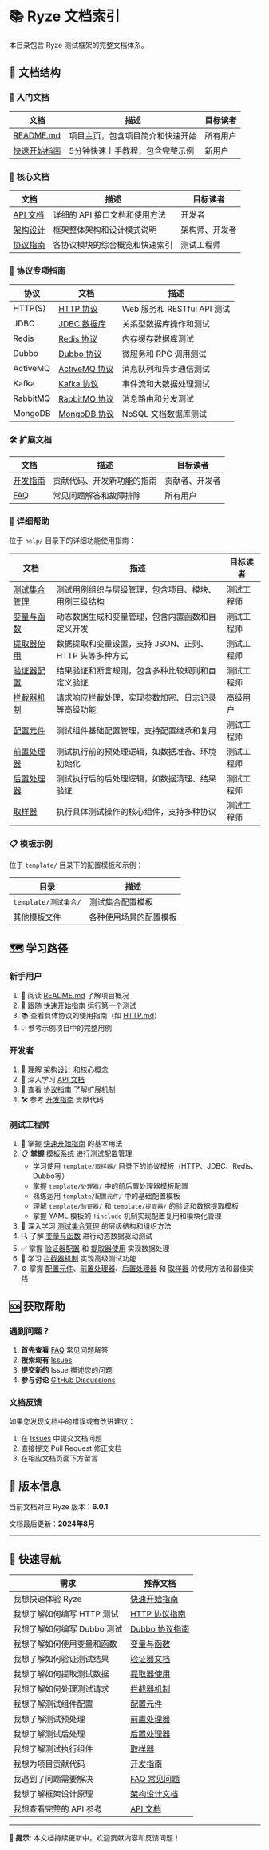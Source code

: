 # 📚 Ryze 文档索引

本目录包含 Ryze 测试框架的完整文档体系。

## 📖 文档结构

### 🚀 入门文档

| 文档 | 描述 | 目标读者 |
|------|------|----------|
| [README.md](../README.md) | 项目主页，包含项目简介和快速开始 | 所有用户 |
| [快速开始指南](./QuickStart.md) | 5分钟快速上手教程，包含完整示例 | 新用户 |

### 📘 核心文档

| 文档 | 描述 | 目标读者 |
|------|------|----------|
| [API 文档](./API.md) | 详细的 API 接口文档和使用方法 | 开发者 |
| [架构设计](./Architecture.md) | 框架整体架构和设计模式说明 | 架构师、开发者 |
| [协议指南](./Protocols.md) | 各协议模块的综合概览和快速索引 | 测试工程师 |

### 🔌 协议专项指南

| 协议 | 文档 | 描述 |
|------|------|------|
| HTTP(S) | [HTTP 协议](./protocols/HTTP.md) | Web 服务和 RESTful API 测试 |
| JDBC | [JDBC 数据库](./protocols/JDBC.md) | 关系型数据库操作和测试 |
| Redis | [Redis 协议](./protocols/Redis.md) | 内存缓存数据库测试 |
| Dubbo | [Dubbo 协议](./protocols/Dubbo.md) | 微服务和 RPC 调用测试 |
| ActiveMQ | [ActiveMQ 协议](./protocols/ActiveMQ.md) | 消息队列和异步通信测试 |
| Kafka | [Kafka 协议](./protocols/Kafka.md) | 事件流和大数据处理测试 |
| RabbitMQ | [RabbitMQ 协议](./protocols/RabbitMQ.md) | 消息路由和分发测试 |
| MongoDB | [MongoDB 协议](./protocols/MongoDB.md) | NoSQL 文档数据库测试 |

### 🛠️ 扩展文档

| 文档 | 描述 | 目标读者 |
|------|------|----------|
| [开发指南](./Development.md) | 贡献代码、开发新功能的指南 | 贡献者、开发者 |
| [FAQ](./FAQ.md) | 常见问题解答和故障排除 | 所有用户 |

### 📝 详细帮助

位于 `help/` 目录下的详细功能使用指南：

| 文档 | 描述 | 目标读者 |
|------|------|----------|
| [测试集合管理](./help/测试集合.md) | 测试用例组织与层级管理，包含项目、模块、用例三级结构 | 测试工程师 |
| [变量与函数](./help/变量与函数.md) | 动态数据生成和变量管理，包含内置函数和自定义开发 | 测试工程师 |
| [提取器使用](./help/提取器.md) | 数据提取和变量设置，支持 JSON、正则、HTTP 头等多种方式 | 测试工程师 |
| [验证器配置](./help/验证器.md) | 结果验证和断言规则，包含多种比较规则和自定义验证 | 测试工程师 |
| [拦截器机制](./help/拦截器.md) | 请求响应拦截处理，实现参数加密、日志记录等高级功能 | 高级用户 |
| [配置元件](./help/配置元件.md) | 测试组件基础配置管理，支持配置继承和复用 | 测试工程师 |
| [前置处理器](./help/前置处理器.md) | 测试执行前的预处理逻辑，如数据准备、环境初始化 | 测试工程师 |
| [后置处理器](./help/后置处理器.md) | 测试执行后的后处理逻辑，如数据清理、结果验证 | 测试工程师 |
| [取样器](./help/取样器.md) | 执行具体测试操作的核心组件，支持多种协议 | 测试工程师 |

### 📋 模板示例

位于 `template/` 目录下的配置模板和示例：

| 目录 | 描述 |
|------|------|
| `template/测试集合/` | 测试集合配置模板 |
| 其他模板文件 | 各种使用场景的配置模板 |

## 🗺️ 学习路径

### 新手用户

1. 📖 阅读 [README.md](../README.md) 了解项目概况
2. 🚀 跟随 [快速开始指南](./QuickStart.md) 运行第一个测试
3. 📚 查看具体协议的使用指南（如 [HTTP.md](./help/HTTP.md)）
4. 💡 参考示例项目中的完整用例

### 开发者

1. 📖 理解 [架构设计](./Architecture.md) 和核心概念
2. 📘 深入学习 [API 文档](./API.md)
3. 🔧 查看 [协议指南](./Protocols.md) 了解扩展机制
4. 🛠️ 参考 [开发指南](./Development.md) 贡献代码

### 测试工程师

1. 📖 掌握 [快速开始指南](./QuickStart.md) 的基本用法
2. 📋 **掌握** [模板系统](./template/) 进行测试配置管理
   - 学习使用 `template/取样器/` 目录下的协议模板（HTTP、JDBC、Redis、Dubbo等）
   - 掌握 `template/处理器/` 中的前后置处理器模板配置
   - 熟练运用 `template/配置元件/` 中的基础配置模板
   - 理解 `template/验证器/` 和 `template/提取器/` 的验证和数据提取模板
   - 掌握 YAML 模板的 `!include` 机制实现配置复用和模块化管理
3. 📁 深入学习 [测试集合管理](./help/测试集合.md) 的层级结构和组织方法
4. 🔍 了解 [变量与函数](./help/变量与函数.md) 进行动态数据驱动测试
5. ✅ 掌握 [验证器配置](./help/验证器.md) 和 [提取器使用](./help/提取器.md) 实现数据处理
6. 🔗 学习 [拦截器机制](./help/拦截器.md) 实现高级测试功能
7. ⚙️ 掌握 [配置元件](./help/配置元件.md)、[前置处理器](./help/前置处理器.md)、[后置处理器](./help/后置处理器.md) 和 [取样器](./help/取样器.md) 的使用方法和最佳实践

## 🆘 获取帮助

### 遇到问题？

1. **首先查看** [FAQ](./FAQ.md) 常见问题解答
2. **搜索现有** [Issues](https://github.com/XiaoMiSum/ryze/issues)
3. **提交新的** Issue 描述您的问题
4. **参与讨论** [GitHub Discussions](https://github.com/XiaoMiSum/ryze/discussions)

### 文档反馈

如果您发现文档中的错误或有改进建议：

1. 在 [Issues](https://github.com/XiaoMiSum/ryze/issues) 中提交文档问题
2. 直接提交 Pull Request 修正文档
3. 在相应文档页面下方留言

## 🚀 版本信息

当前文档对应 Ryze 版本：**6.0.1**

文档最后更新：**2024年8月**

---

## 🎯 快速导航

| 需求 | 推荐文档 |
|------|----------|
| 我想快速体验 Ryze | [快速开始指南](./QuickStart.md) |
| 我想了解如何编写 HTTP 测试 | [HTTP 协议指南](./protocols/HTTP.md) |
| 我想了解如何编写 Dubbo 测试 | [Dubbo 协议指南](./protocols/Dubbo.md) |
| 我想了解如何使用变量和函数 | [变量与函数](./help/变量与函数.md) |
| 我想了解如何验证测试结果 | [验证器文档](./help/验证器.md) |
| 我想了解如何提取测试数据 | [提取器使用](./help/提取器.md) |
| 我想了解如何处理测试请求 | [拦截器机制](./help/拦截器.md) |
| 我想了解测试组件配置 | [配置元件](./help/配置元件.md) |
| 我想了解测试预处理 | [前置处理器](./help/前置处理器.md) |
| 我想了解测试后处理 | [后置处理器](./help/后置处理器.md) |
| 我想了解测试执行组件 | [取样器](./help/取样器.md) |
| 我想为项目贡献代码 | [开发指南](./Development.md) |
| 我遇到了问题需要解决 | [FAQ 常见问题](./FAQ.md) |
| 我想了解框架设计原理 | [架构设计文档](./Architecture.md) |
| 我想查看完整的 API 参考 | [API 文档](./API.md) |

---

**📢 提示**: 本文档持续更新中，欢迎贡献内容和反馈问题！